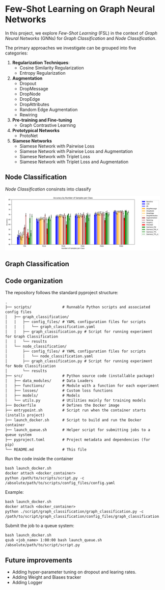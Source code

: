 # Few-Shot Learning on Graph Neural Networks

In this project, we explore *Few-Shot Learning* (FSL) in the context of *Graph Neural Networks* (GNNs) for *Graph Classification* and *Node Classification*.

The primary approaches we investigate can be grouped into five categories:

1. **Regularization Techniques**:
    - Cosine Similarity Regularization
    - Entropy Regularization
2. **Augmentation**
    - Dropout
    - DropMessage
    - DropNode
    - DropEdge
    - DropAttributes
    - Random Edge Augmentation
    - Rewiring
3. **Pre-training and Fine-tuning**
    - Graph Contrastive Learning
4. **Prototypical Networks**
    - ProtoNet
5. **Siamese Networks**
    - Siamese Network with Pairwise Loss
    - Siamese Network with Pairwise Loss and Augmentation
    - Siamese Network with Triplet Loss
    - Siamese Network with Triplet Loss and Augmentation

## Node Classification
*Node Classification* consinsts into classify 

![alt text](images/nc_citeseer.png)

## Graph Classification

## Code organization

The repository follows the standard pyproject structure:

```
.
├── scripts/              # Runnable Python scripts and associated config files
│   ├── graph_classification/
│   |   ├── config_files/ # YAML configuration files for scripts
│   |   │   └── graph_classification.yaml
│   |   ├── graph_classification.py # Script for running experiment for Graph Classification
│   |   └── results
│   └── node_classification/
│       ├── config_files/ # YAML configuration files for scripts
│       │   └── node_classification.yaml
│       ├── graph_classification.py # Script for running experiment for Node Classification
│       └── results
├── src/                  # Python source code (installable package)
│   ├── data_modules/     # Data Loaders
│   ├── functions/        # Module with a function for each experiment
│   ├── losses/           # Custom loss functions 
│   ├── models/           # Models
│   └── utils.py          # Utilities mainly for training models
├── Dockerfile            # Defines the Docker image
├── entrypoint.sh         # Script run when the container starts (installs project)
├── launch_docker.sh      # Script to build and run the Docker container
├── launch_queue.sh       # Helper script for submitting jobs to a queue system
├── pyproject.toml        # Project metadata and dependencies (for pip)
└── README.md             # This file
```

Run the code inside the container
```
bash launch_docker.sh
docker attach <docker_container>
python /path/to/scripts/script.py -c /absolute/path/to/scripts/config_files/config.yaml
```
Example:
```
bash launch_docker.sh
docker attach <docker_container>
python ./script/graph_classification/graph_classification.py -c /path/to/script/graph_classification/config_files/graph_classification.yaml
```

Submit the job to a queue system:
```
bash launch_docker.sh
qsub <job_name> 1:00:00 bash launch_queue.sh /absolute/path/to/script/script.py
```

## Future improvements

- Adding hyper-parameter tuning on dropout and learing rates.
- Adding Weight and Biases tracker
- Adding Logger
